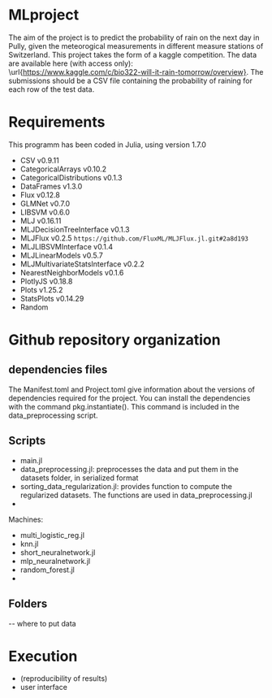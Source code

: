 # MLproject

The aim of the project is to predict the probability of rain on the next day in Pully, given the meteorogical measurements in different measure stations of Switzerland.
This project takes the form of a kaggle competition. The data are available here (with access only): \url{https://www.kaggle.com/c/bio322-will-it-rain-tomorrow/overview}.
The submissions should be a CSV file containing the probability of raining for each row of the test data. 

# Requirements 
This programm has been coded in Julia, using version 1.7.0

- CSV v0.9.11
- CategoricalArrays v0.10.2
- CategoricalDistributions v0.1.3
- DataFrames v1.3.0
- Flux v0.12.8
- GLMNet v0.7.0
- LIBSVM v0.6.0
- MLJ v0.16.11
- MLJDecisionTreeInterface v0.1.3
- MLJFlux v0.2.5 `https://github.com/FluxML/MLJFlux.jl.git#2a8d193`
- MLJLIBSVMInterface v0.1.4
- MLJLinearModels v0.5.7
- MLJMultivariateStatsInterface v0.2.2
- NearestNeighborModels v0.1.6
- PlotlyJS v0.18.8
- Plots v1.25.2
- StatsPlots v0.14.29
- Random


# Github repository organization 
## dependencies files
The Manifest.toml and Project.toml give information about the versions of dependencies required for the project. 
You can install the dependencies with the command pkg.instantiate(). This command is included in the data_preprocessing script. 

## Scripts
- main.jl
- data_preprocessing.jl: preprocesses the data and put them in the datasets folder, in serialized format
- sorting_data_regularization.jl: provides function to compute the regularized datasets. The functions are used in data_preprocessing.jl
- 

Machines:
- multi_logistic_reg.jl
- knn.jl
- short_neuralnetwork.jl
- mlp_neuralnetwork.jl
- random_forest.jl
- 

## Folders
-- where to put data

# Execution
- (reproducibility of results)
- user interface 